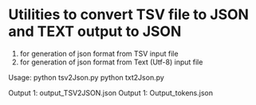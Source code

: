 # Utilities to convert TSV file to JSON and TEXT output to JSON

1. for generation of json format from TSV input file
2. for generation of json format from Text (Utf-8) input file

Usage:
python tsv2Json.py <tsv input filename>
python txt2Json.py <txt input filename>

Output 1: output_TSV2JSON.json
Output 1: Output_tokens.json
